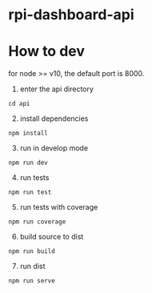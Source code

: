 rpi-dashboard-api
===

# How to dev

for node >= v10, the default port is 8000.

1. enter the api directory
```
cd api
```
2. install dependencies
```
npm install
```
3. run in develop mode
```
npm run dev
```
4. run tests
```
npm run test
```
5. run tests with coverage
```
npm run coverage
```
6. build source to dist
```
npm run build
```
7. run dist
```
npm run serve
```
